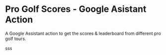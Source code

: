 # Pro Golf Scores - Google Asistant Action

A Google Assistant action to get the scores & leaderboard from different pro golf tours.

sss
